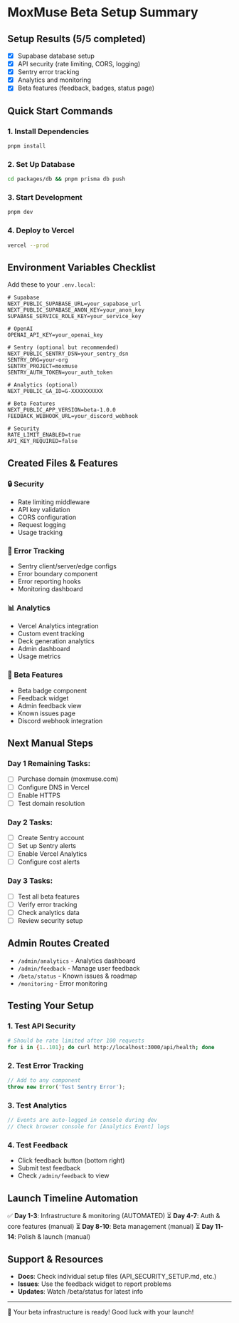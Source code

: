 # MoxMuse Beta Setup Summary

## Setup Results (5/5 completed)

- [x] Supabase database setup
- [x] API security (rate limiting, CORS, logging)
- [x] Sentry error tracking
- [x] Analytics and monitoring
- [x] Beta features (feedback, badges, status page)

## Quick Start Commands

### 1. Install Dependencies
```bash
pnpm install
```

### 2. Set Up Database
```bash
cd packages/db && pnpm prisma db push
```

### 3. Start Development
```bash
pnpm dev
```

### 4. Deploy to Vercel
```bash
vercel --prod
```

## Environment Variables Checklist

Add these to your `.env.local`:

```env
# Supabase
NEXT_PUBLIC_SUPABASE_URL=your_supabase_url
NEXT_PUBLIC_SUPABASE_ANON_KEY=your_anon_key
SUPABASE_SERVICE_ROLE_KEY=your_service_key

# OpenAI
OPENAI_API_KEY=your_openai_key

# Sentry (optional but recommended)
NEXT_PUBLIC_SENTRY_DSN=your_sentry_dsn
SENTRY_ORG=your-org
SENTRY_PROJECT=moxmuse
SENTRY_AUTH_TOKEN=your_auth_token

# Analytics (optional)
NEXT_PUBLIC_GA_ID=G-XXXXXXXXXX

# Beta Features
NEXT_PUBLIC_APP_VERSION=beta-1.0.0
FEEDBACK_WEBHOOK_URL=your_discord_webhook

# Security
RATE_LIMIT_ENABLED=true
API_KEY_REQUIRED=false
```

## Created Files & Features

### 🔒 Security
- Rate limiting middleware
- API key validation
- CORS configuration
- Request logging
- Usage tracking

### 🐛 Error Tracking
- Sentry client/server/edge configs
- Error boundary component
- Error reporting hooks
- Monitoring dashboard

### 📊 Analytics
- Vercel Analytics integration
- Custom event tracking
- Deck generation analytics
- Admin dashboard
- Usage metrics

### 🚀 Beta Features
- Beta badge component
- Feedback widget
- Admin feedback view
- Known issues page
- Discord webhook integration

## Next Manual Steps

### Day 1 Remaining Tasks:
- [ ] Purchase domain (moxmuse.com)
- [ ] Configure DNS in Vercel
- [ ] Enable HTTPS
- [ ] Test domain resolution

### Day 2 Tasks:
- [ ] Create Sentry account
- [ ] Set up Sentry alerts
- [ ] Enable Vercel Analytics
- [ ] Configure cost alerts

### Day 3 Tasks:
- [ ] Test all beta features
- [ ] Verify error tracking
- [ ] Check analytics data
- [ ] Review security setup

## Admin Routes Created

- `/admin/analytics` - Analytics dashboard
- `/admin/feedback` - Manage user feedback
- `/beta/status` - Known issues & roadmap
- `/monitoring` - Error monitoring

## Testing Your Setup

### 1. Test API Security
```bash
# Should be rate limited after 100 requests
for i in {1..101}; do curl http://localhost:3000/api/health; done
```

### 2. Test Error Tracking
```javascript
// Add to any component
throw new Error('Test Sentry Error');
```

### 3. Test Analytics
```javascript
// Events are auto-logged in console during dev
// Check browser console for [Analytics Event] logs
```

### 4. Test Feedback
- Click feedback button (bottom right)
- Submit test feedback
- Check `/admin/feedback` to view

## Launch Timeline Automation

✅ **Day 1-3**: Infrastructure & monitoring (AUTOMATED)
⏳ **Day 4-7**: Auth & core features (manual)
⏳ **Day 8-10**: Beta management (manual)
⏳ **Day 11-14**: Polish & launch (manual)

## Support & Resources

- **Docs**: Check individual setup files (API_SECURITY_SETUP.md, etc.)
- **Issues**: Use the feedback widget to report problems
- **Updates**: Watch /beta/status for latest info

---

🎉 Your beta infrastructure is ready! Good luck with your launch!

